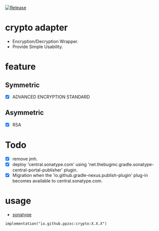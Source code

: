 [![Release](https://github.com/ppzxc/crypto/actions/workflows/release.yml/badge.svg)](https://github.com/ppzxc/crypto/actions/workflows/release.yml)

# crypto adapter

- Encryption/Decryption Wrapper. 
- Provide Simple Usability.

# feature

## Symmetric

- [X] ADVANCED ENCRYPTION STANDARD

## Asymmetric

- [X] RSA

# Todo

- [X]  remove jmh.
- [X]  deploy 'central.sonatype.com' using 'net.thebugmc.gradle.sonatype-central-portal-publisher' plugin.
- [X]  Migration when the 'io.github.gradle-nexus.publish-plugin' plug-in becomes available to central.sonatype.com.

# usage

- [sonatype](https://central.sonatype.com/artifact/io.github.ppzxc/crypto)

```
implementation("io.github.ppzxc:crypto:X.X.X")
```

